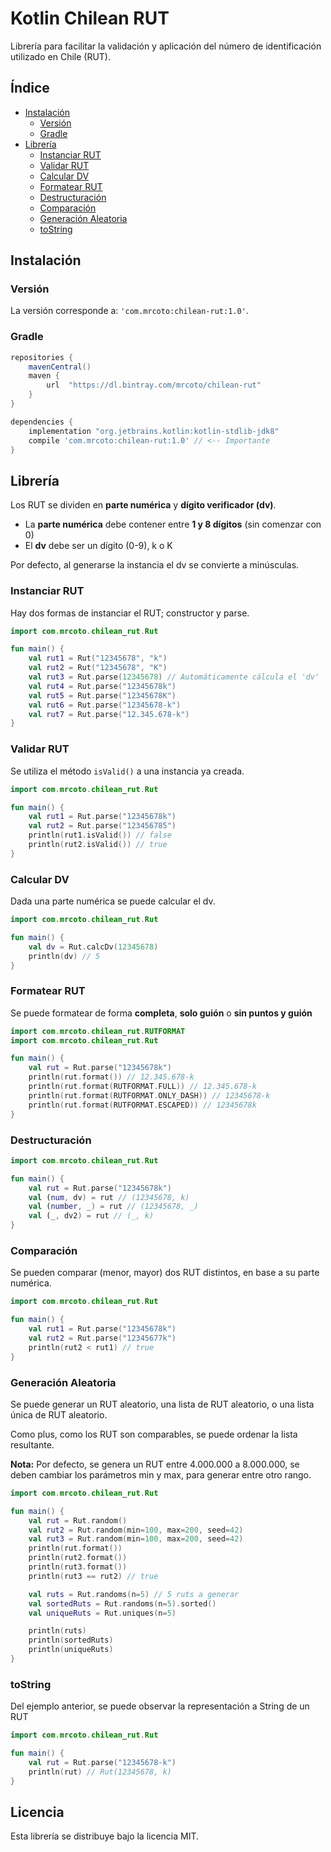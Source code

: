 # Kotlin Chilean RUT

Librería para facilitar la validación y aplicación del número
de identificación utilizado en Chile (RUT).

## Índice

* [Instalación](#instalacin)
    - [Versión](#versin)
    - [Gradle](#gradle)
* [Librería](#librera)
    - [Instanciar RUT](#instanciar-rut)
    - [Validar RUT](#validar-rut)
    - [Calcular DV](#calcular-dv)
    - [Formatear RUT](#formatear-rut)
    - [Destructuración](#destructuracin)
    - [Comparación](#comparacin)
    - [Generación Aleatoria](#generacin-aleatoria)
    - [toString](#tostring)

## Instalación

### Versión

La versión corresponde a: `'com.mrcoto:chilean-rut:1.0'`.

### Gradle

~~~gradle
repositories {
    mavenCentral()
    maven {
        url  "https://dl.bintray.com/mrcoto/chilean-rut"
    }
}

dependencies {
    implementation "org.jetbrains.kotlin:kotlin-stdlib-jdk8"
    compile 'com.mrcoto:chilean-rut:1.0' // <-- Importante
}
~~~ 

## Librería

Los RUT se dividen en **parte numérica** y **dígito verificador (dv)**.
- La **parte numérica** debe contener entre **1 y 8 dígitos** (sin comenzar con 0)
- El **dv** debe ser un dígito (0-9), k o K

Por defecto, al generarse la instancia el dv se convierte a minúsculas.

### Instanciar RUT

Hay dos formas de instanciar el RUT; constructor y parse.

~~~kotlin
import com.mrcoto.chilean_rut.Rut

fun main() {
    val rut1 = Rut("12345678", "k")
    val rut2 = Rut("12345678", "K")
    val rut3 = Rut.parse(12345678) // Automáticamente cálcula el 'dv'
    val rut4 = Rut.parse("12345678k")
    val rut5 = Rut.parse("12345678K")
    val rut6 = Rut.parse("12345678-k")
    val rut7 = Rut.parse("12.345.678-k")
}
~~~

### Validar RUT

Se utiliza el método `isValid()` a una instancia ya creada.

~~~kotlin
import com.mrcoto.chilean_rut.Rut

fun main() {
    val rut1 = Rut.parse("12345678k")
    val rut2 = Rut.parse("123456785")
    println(rut1.isValid()) // false
    println(rut2.isValid()) // true
}
~~~

### Calcular DV

Dada una parte numérica se puede calcular el dv.

~~~kotlin
import com.mrcoto.chilean_rut.Rut

fun main() {
    val dv = Rut.calcDv(12345678)
    println(dv) // 5
}
~~~

### Formatear RUT

Se puede formatear de forma **completa**, **solo guión** o **sin puntos y guión**

~~~kotlin
import com.mrcoto.chilean_rut.RUTFORMAT
import com.mrcoto.chilean_rut.Rut

fun main() {
    val rut = Rut.parse("12345678k")
    println(rut.format()) // 12.345.678-k
    println(rut.format(RUTFORMAT.FULL)) // 12.345.678-k
    println(rut.format(RUTFORMAT.ONLY_DASH)) // 12345678-k
    println(rut.format(RUTFORMAT.ESCAPED)) // 12345678k
}
~~~

### Destructuración

~~~kotlin
import com.mrcoto.chilean_rut.Rut

fun main() {
    val rut = Rut.parse("12345678k")
    val (num, dv) = rut // (12345678, k)
    val (number, _) = rut // (12345678, _)
    val (_, dv2) = rut // (_, k)
}
~~~

### Comparación

Se pueden comparar (menor, mayor) dos RUT distintos,
en base a su parte numérica.

~~~kotlin
import com.mrcoto.chilean_rut.Rut

fun main() {
    val rut1 = Rut.parse("12345678k")
    val rut2 = Rut.parse("12345677k")
    println(rut2 < rut1) // true
}
~~~

### Generación Aleatoria

Se puede generar un RUT aleatorio, una lista de RUT aleatorio, o 
una lista única de RUT aleatorio.

Como plus, como los RUT son comparables, se puede ordenar la 
lista resultante.

**Nota:** Por defecto, se genera un RUT entre 4.000.000 a 8.000.000,
se deben cambiar los parámetros min y max, para generar entre otro rango.

~~~kotlin
import com.mrcoto.chilean_rut.Rut

fun main() {
    val rut = Rut.random()
    val rut2 = Rut.random(min=100, max=200, seed=42)
    val rut3 = Rut.random(min=100, max=200, seed=42)
    println(rut.format())
    println(rut2.format())
    println(rut3.format())
    println(rut3 == rut2) // true

    val ruts = Rut.randoms(n=5) // 5 ruts a generar
    val sortedRuts = Rut.randoms(n=5).sorted()
    val uniqueRuts = Rut.uniques(n=5)

    println(ruts)
    println(sortedRuts)
    println(uniqueRuts)
}
~~~

### toString

Del ejemplo anterior, se puede observar la representación a String
de un RUT

~~~kotlin
import com.mrcoto.chilean_rut.Rut

fun main() {
    val rut = Rut.parse("12345678-k")
    println(rut) // Rut(12345678, k)
}
~~~

## Licencia

Esta librería se distribuye bajo la licencia MIT.